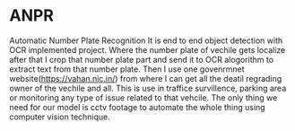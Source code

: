 # ANPR
Automatic Number Plate Recognition 
 It is end to end object detection with OCR implemented project.
 Where the number plate of vechile gets localize after that I crop that number plate part and send it to OCR alogorithm to extract text from that number plate. Then I use one govenrmnet website(https://vahan.nic.in/) from where I can get all the deatil regrading owner of the vechile and all. This is use in traffice survillence, parking area or monitoring any type of issue related to that vehcile. The only thing we need for our model is cctv footage to automate the whole thing using computer vision technique.
 
